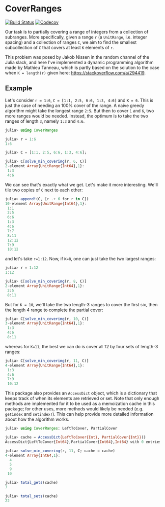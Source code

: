 # CoverRanges

[![Build Status](https://travis-ci.com/ericphanson/CoverRanges.jl.svg?branch=master)](https://travis-ci.com/ericphanson/CoverRanges.jl)
[![Codecov](https://codecov.io/gh/ericphanson/CoverRanges.jl/branch/master/graph/badge.svg)](https://codecov.io/gh/ericphanson/CoverRanges.jl)

Our task is to partially covering a range of integers from a collection of
subranges. More specifically, given a range `r` (a `UnitRange`, i.e. integer spacing)
and a collection of ranges `C`, we aim to find the smallest subcollection of `C`
that covers at least `K` elements of `r`.

This problem was posed by Jakob Nissen in the random channel of the Julia slack,
and here I've implemented a dynamic programming algorithm made by Mathieu
Tanneau, which is partly based on the solution to the case when `K = length(r)` given
here: <https://stackoverflow.com/a/294419>.

## Example

Let's consider `r = 1:6`, `C = [1:1, 2:5, 6:6, 1:3, 4:6]` and `K = 6`. This is
just the case of needing an 100% cover of the range. A naive greedy algorithm
might take the longest range `2:5`. But then to cover `1` and `6`, two more
ranges would be needed. Instead, the optimum is to take the two ranges of length
`3`, namely `1:3` and `4:6`.

```julia
julia> using CoverRanges

julia> r = 1:6
1:6

julia> C = [1:1, 2:5, 6:6, 1:3, 4:6];

julia> C[solve_min_covering(r, 6, C)]
2-element Array{UnitRange{Int64},1}:
 1:3
 4:6
```

We can see that's exactly what we get. Let's make it more interesting. We'll
tile two copies of `C` next to each other:

```julia
julia> append!(C, [r .+ 6 for r in C])
10-element Array{UnitRange{Int64},1}:
 1:1  
 2:5  
 6:6  
 1:3  
 4:6  
 7:7  
 8:11 
 12:12
 7:9  
 10:12
```

and let's take `r=1:12`. Now, if `K=8`, one can just take the two largest ranges:

```julia
julia> r = 1:12
1:12

julia> C[solve_min_covering(r, 8, C)]
2-element Array{UnitRange{Int64},1}:
 2:5 
 8:11
```

But for `K = 10`, we'll take the two length-3 ranges to cover the first six,
then the length 4 range to complete the partial cover:

```julia
julia> C[solve_min_covering(r, 10, C)]
3-element Array{UnitRange{Int64},1}:
 1:3 
 4:6 
 8:11
 ```

whereas for `K=11`, the best we can do is cover all 12 by four sets of length-3 ranges:

```julia
julia> C[solve_min_covering(r, 11, C)]
4-element Array{UnitRange{Int64},1}:
 1:3  
 4:6  
 7:9  
 10:12
```

This package also provides an `AccessDict` object, which is a dictionary that
keeps track of when its elements are retrieved or set. Note that only enough
methods are implemented for it to be used as a memoization cache in this
package; for other uses, more methods would likely be needed (e.g. `getindex`
and `setindex!`). This can help provide more detailed information about how the
algorithm works.

```julia
julia> using CoverRanges: LeftToCover, PartialCover

julia> cache = AccessDict{LeftToCover{Int}, PartialCover{Int}}()
AccessDict{LeftToCover{Int64},PartialCover{Int64},Int64} with 0 entries

julia> solve_min_covering(r, 11, C; cache = cache)
4-element Array{Int64,1}:
  4
  5
  9
 10

julia> total_gets(cache)
7

julia> total_sets(cache)
22
```

